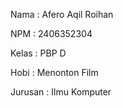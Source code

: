 Nama : Afero Aqil Roihan



NPM : 2406352304



Kelas : PBP D



Hobi : Menonton Film



Jurusan : Ilmu Komputer

